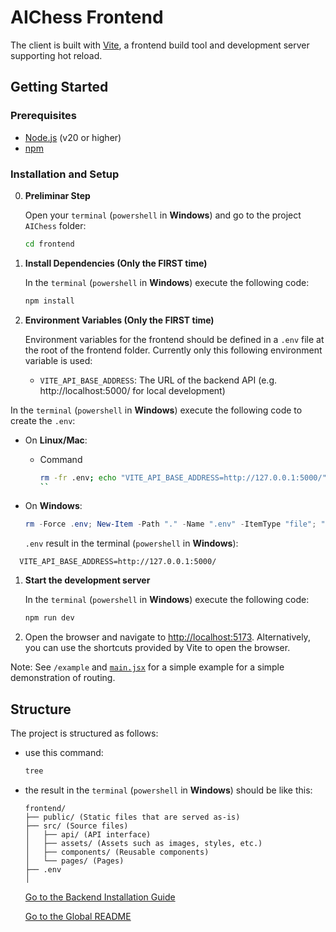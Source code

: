 # AIChess Frontend

The client is built with [Vite](https://vitejs.dev/), a frontend build tool and development server supporting hot reload.

## Getting Started

### Prerequisites

- [Node.js](https://nodejs.org/) (v20 or higher)
- [npm](https://www.npmjs.com/)

### Installation and Setup

0. **Preliminar Step**

   Open your `terminal` (`powershell` in **Windows**) and go to the project `AIChess` folder:

   ```bash
   cd frontend
   ```
1. **Install Dependencies (Only the FIRST time)**

   In the `terminal` (`powershell` in **Windows**) execute the following code:

   ```bash
   npm install
   ```
2. **Environment Variables (Only the FIRST time)**

   Environment variables for the frontend should be defined in a `.env` file at the root of the frontend folder. Currently only this following environment variable is used:

   - `VITE_API_BASE_ADDRESS`: The URL of the backend API (e.g. http://localhost:5000/ for local development)

  In the `terminal` (`powershell` in **Windows**) execute the following code to create the `.env`:

- On **Linux/Mac**:

  - Command
    ```bash
    rm -fr .env; echo "VITE_API_BASE_ADDRESS=http://127.0.0.1:5000/" >> .env; cat .env
    ``
    ```
- On **Windows**:

  ```powershell
  rm -Force .env; New-Item -Path "." -Name ".env" -ItemType "file"; "VITE_API_BASE_ADDRESS=http://127.0.0.1:5000/" | Out-File -FilePath .env; cat .env
  ```

  `.env` result in the terminal (`powershell` in **Windows**):

```plain
  VITE_API_BASE_ADDRESS=http://127.0.0.1:5000/
```

1. **Start the development server**
   
   In the `terminal` (`powershell` in **Windows**) execute the following code:

   ```bash
   npm run dev
   ```
2. Open the browser and navigate to [http://localhost:5173](http://localhost:5173). Alternatively, you can use the shortcuts provided by Vite to open the browser.

Note: See `/example` and [`main.jsx`](src/main.jsx) for a simple example for a simple demonstration of routing.

## Structure

The project is structured as follows:

- use this command:
  ```bash
  tree
  ```
- the result in the `terminal` (`powershell` in **Windows**) should be like this:
  ```plain
  frontend/
  ├── public/ (Static files that are served as-is)
  ├── src/ (Source files)
  │   ├── api/ (API interface)
  │   ├── assets/ (Assets such as images, styles, etc.)
  │   ├── components/ (Reusable components)
  │   └── pages/ (Pages)  
  ├── .env
  │ 
  ```

  [Go to the Backend Installation Guide](./../backend/README.md)

  [Go to the Global README](./../README.md)
